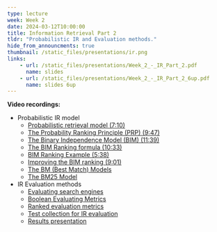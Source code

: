 ```yaml
---
type: lecture
week: Week 2
date: 2024-03-12T10:00:00
title: Information Retrieval Part 2
tldr: "Probabilistic IR and Evaluation methods."
hide_from_announcments: true
thumbnail: /static_files/presentations/ir.png
links: 
    - url: /static_files/presentations/Week_2_-_IR_Part_2.pdf
      name: slides
    - url: /static_files/presentations/Week_2_-_IR_Part_2_6up.pdf
      name: slides 6up
---
```

**Video recordings:**
- Probabilistic IR model
    - [Probabilistic retrieval model (7:10)](https://youtu.be/W4zvif4mOC4)
    - [The Probability Ranking Principle (PRP) (9:47)](https://youtu.be/WvAm4N8ePXM)
    - [The Binary Independence Model (BIM) (11:39)](https://youtu.be/4bssGll5Smc)
    - [The BIM Ranking formula (10:33)](https://youtu.be/Pm1xkRruZyk)
    - [BIM Ranking Example (5:38)](https://youtu.be/lpp2u9bfRqc)
    - [Improving the BIM ranking (9:01)](https://youtu.be/KKfNs06YGH4)
    - [The BM (Best Match) Models](http://example.com)
    - [The BM25 Model](http://example.com)
- IR Evaluation methods 
    - [Evaluating search engines](http://example.com)
    - [Boolean Evaluating Metrics](http://example.com)
    - [Ranked evaluation metrics](http://example.com)
    - [Test collection for IR evaluation](http://example.com)
    - [Results presentation](http://example.com)
